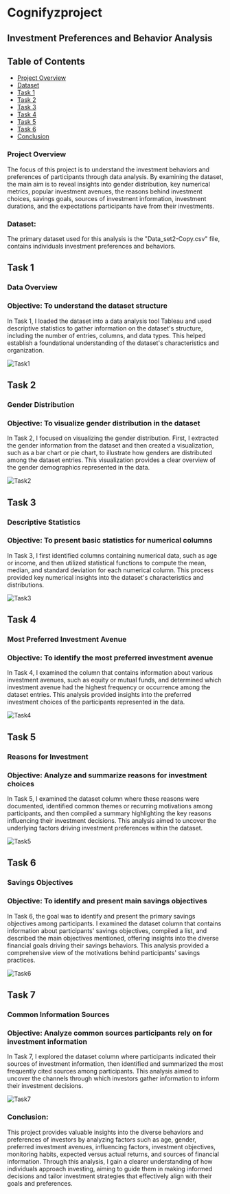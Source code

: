 # Cognifyzproject

## Investment Preferences and Behavior Analysis

## Table of Contents
- [Project Overview](#project-overview)
- [Dataset](#dataset)
- [Task 1](#task-1)
- [Task 2](#task-2)
- [Task 3](#task-3)
- [Task 4](#task-4)
- [Task 5](#task-5)
- [Task 6](#task-6)
- [Conclusion](#conclusion)

### Project Overview

The focus of this project is to understand the investment behaviors and preferences of participants through data analysis. By examining the dataset, the main aim is to reveal insights into gender distribution, key numerical metrics, popular investment avenues, the reasons behind investment choices, savings goals, sources of investment information, investment durations, and the expectations participants have from their investments.

### Dataset:
The primary dataset used for this analysis is the "Data_set2-Copy.csv" file, contains individuals investment preferences and behaviors.

## Task 1
### Data Overview
### Objective: To understand the dataset structure
In Task 1, I loaded the dataset into a data analysis tool Tableau and used descriptive statistics to gather information on the dataset's structure, including the number of entries, columns, and data types. This helped establish a foundational understanding of the dataset's characteristics and organization.

![Task1](https://github.com/user-attachments/assets/b216c957-6ea4-41c2-94e9-73abb86f81e9)

## Task 2
### Gender Distribution
### Objective: To visualize gender distribution in the dataset
In Task 2, I focused on visualizing the gender distribution. First, I extracted the gender information from the dataset and then created a visualization, such as a bar chart or pie chart, to illustrate how genders are distributed among the dataset entries. This visualization provides a clear overview of the gender demographics represented in the data.

![Task2](https://github.com/user-attachments/assets/17b5a1d8-4463-40bd-8717-88555117e759)

## Task 3
### Descriptive Statistics
### Objective: To present basic statistics for numerical columns 
In Task 3, I first identified columns containing numerical data, such as age or income, and then utilized statistical functions to compute the mean, median, and standard deviation for each numerical column. This process provided key numerical insights into the dataset's characteristics and distributions.

![Task3](https://github.com/user-attachments/assets/07d87796-18b8-4501-bf27-b514247418c5)

## Task 4 
### Most Preferred Investment Avenue
### Objective: To identify the most preferred investment avenue
In Task 4, I examined the column that contains information about various investment avenues, such as equity or mutual funds, and determined which investment avenue had the highest frequency or occurrence among the dataset entries. This analysis provided insights into the preferred investment choices of the participants represented in the data.

![Task4](https://github.com/user-attachments/assets/e26db9bf-242c-4d8c-8d7d-3478c9bfe4fd)

## Task 5 
### Reasons for Investment
### Objective: Analyze and summarize reasons for investment choices

In Task 5, I examined the dataset column where these reasons were documented, identified common themes or recurring motivations among participants, and then compiled a summary highlighting the key reasons influencing their investment decisions. This analysis aimed to uncover the underlying factors driving investment preferences within the dataset.

![Task5](https://github.com/user-attachments/assets/71d42936-0eab-4c33-adc0-123b7ac3455c)

## Task 6
### Savings Objectives
### Objective: To identify and present main savings objectives

In Task 6, the goal was to identify and present the primary savings objectives among participants. I examined the dataset column that contains information about participants' savings objectives, compiled a list, and described the main objectives mentioned, offering insights into the diverse financial goals driving their savings behaviors. This analysis provided a comprehensive view of the motivations behind participants' savings practices.

![Task6](https://github.com/user-attachments/assets/3e01ac8f-1afd-4f82-b68c-f18796567551)

## Task 7
### Common Information Sources
### Objective: Analyze common sources participants rely on for investment information

In Task 7, I explored the dataset column where participants indicated their sources of investment information, then identified and summarized the most frequently cited sources among participants. This analysis aimed to uncover the channels through which investors gather information to inform their investment decisions.

![Task7](https://github.com/user-attachments/assets/3a5b1d29-3dd0-4427-a7cb-6cbf1b478a36)

### Conclusion:

This project provides valuable insights into the diverse behaviors and preferences of investors by analyzing factors such as age, gender, preferred investment avenues, influencing factors, investment objectives, monitoring habits, expected versus actual returns, and sources of financial information. Through this analysis, I gain a clearer understanding of how individuals approach investing, aiming to guide them in making informed decisions and tailor investment strategies that effectively align with their goals and preferences.






